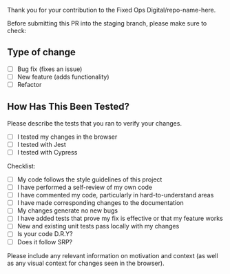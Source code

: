 Thank you for your contribution to the Fixed Ops Digital/repo-name-here.

Before submitting this PR into the staging branch, please make sure to check:

## Type of change
- [ ] Bug fix (fixes an issue)
- [ ] New feature (adds functionality)
- [ ] Refactor

## How Has This Been Tested?
Please describe the tests that you ran to verify your changes.
- [ ] I tested my changes in the browser
- [ ] I tested with Jest
- [ ] I tested with Cypress

Checklist:
- [ ] My code follows the style guidelines of this project
- [ ] I have performed a self-review of my own code
- [ ] I have commented my code, particularly in hard-to-understand areas
- [ ] I have made corresponding changes to the documentation
- [ ] My changes generate no new bugs
- [ ] I have added tests that prove my fix is effective or that my feature works
- [ ] New and existing unit tests pass locally with my changes
- [ ] Is your code D.R.Y?
- [ ] Does it follow SRP?

Please include any relevant information on motivation and context (as well as any visual context for changes seen in the browser).
